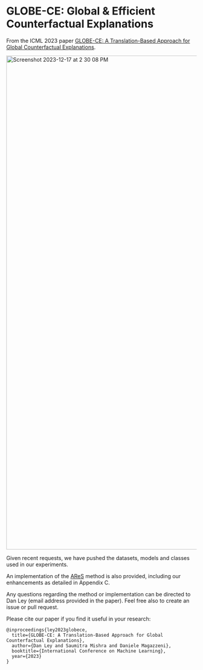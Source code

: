 # GLOBE-CE: Global & Efficient Counterfactual Explanations

From the ICML 2023 paper [GLOBE-CE: A Translation-Based Approach for Global Counterfactual Explanations](https://arxiv.org/abs/2305.17021).

<img width="1308" alt="Screenshot 2023-12-17 at 2 30 08 PM" src="https://github.com/danwley/GLOBE-CE/assets/35569862/e3b6dfc3-201d-4c3f-a7b1-d48ae227b288">

Given recent requests, we have pushed the datasets, models and classes used in our experiments.

An implementation of the [AReS](https://arxiv.org/abs/2009.07165) method is also provided, including our enhancements as detailed in Appendix C.

Any questions regarding the method or implementation can be directed to Dan Ley (email address provided in the paper). Feel free also to create an issue or pull request.

Please cite our paper if you find it useful in your research:

```
@inproceedings{ley2023globece,
  title={GLOBE-CE: A Translation-Based Approach for Global Counterfactual Explanations},
  author={Dan Ley and Saumitra Mishra and Daniele Magazzeni},
  booktitle={International Conference on Machine Learning},
  year={2023}
}
```

